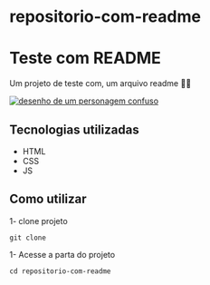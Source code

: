 # repositorio-com-readme
# Teste com README
Um projeto de teste com, um arquivo readme 🤷‍♀️

[<img src="./1lyu.gif" alt="desenho de um personagem confuso">](https://gifer.com/pt/1lyu)

## Tecnologias utilizadas
- HTML
- CSS
- JS

## Como utilizar

1- clone projeto
```
git clone
```
1- Acesse a parta do projeto
```
cd repositorio-com-readme
